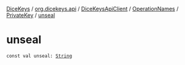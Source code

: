[DiceKeys](../../../../index.md) / [org.dicekeys.api](../../../index.md) / [DiceKeysApiClient](../../index.md) / [OperationNames](../index.md) / [PrivateKey](index.md) / [unseal](./unseal.md)

# unseal

`const val unseal: `[`String`](https://kotlinlang.org/api/latest/jvm/stdlib/kotlin/-string/index.html)